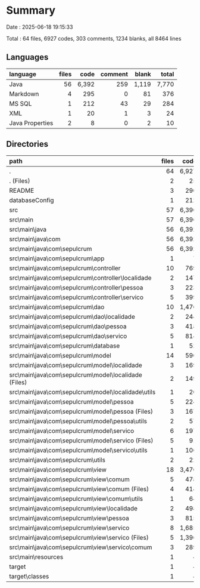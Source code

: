# Summary

Date : 2025-06-18 19:15:33

Total : 64 files,  6927 codes, 303 comments, 1234 blanks, all 8464 lines

## Languages
| language | files | code | comment | blank | total |
| :--- | ---: | ---: | ---: | ---: | ---: |
| Java | 56 | 6,392 | 259 | 1,119 | 7,770 |
| Markdown | 4 | 295 | 0 | 81 | 376 |
| MS SQL | 1 | 212 | 43 | 29 | 284 |
| XML | 1 | 20 | 1 | 3 | 24 |
| Java Properties | 2 | 8 | 0 | 2 | 10 |

## Directories
| path | files | code | comment | blank | total |
| :--- | ---: | ---: | ---: | ---: | ---: |
| . | 64 | 6,927 | 303 | 1,234 | 8,464 |
| . (Files) | 2 | 25 | 1 | 8 | 34 |
| README | 3 | 290 | 0 | 76 | 366 |
| databaseConfig | 1 | 212 | 43 | 29 | 284 |
| src | 57 | 6,396 | 259 | 1,120 | 7,775 |
| src\\main | 57 | 6,396 | 259 | 1,120 | 7,775 |
| src\\main\\java | 56 | 6,392 | 259 | 1,119 | 7,770 |
| src\\main\\java\\com | 56 | 6,392 | 259 | 1,119 | 7,770 |
| src\\main\\java\\com\\sepulcrum | 56 | 6,392 | 259 | 1,119 | 7,770 |
| src\\main\\java\\com\\sepulcrum\\app | 1 | 7 | 0 | 2 | 9 |
| src\\main\\java\\com\\sepulcrum\\controller | 10 | 769 | 0 | 131 | 900 |
| src\\main\\java\\com\\sepulcrum\\controller\\localidade | 2 | 147 | 0 | 25 | 172 |
| src\\main\\java\\com\\sepulcrum\\controller\\pessoa | 3 | 223 | 0 | 39 | 262 |
| src\\main\\java\\com\\sepulcrum\\controller\\servico | 5 | 399 | 0 | 67 | 466 |
| src\\main\\java\\com\\sepulcrum\\dao | 10 | 1,476 | 5 | 252 | 1,733 |
| src\\main\\java\\com\\sepulcrum\\dao\\localidade | 2 | 244 | 0 | 38 | 282 |
| src\\main\\java\\com\\sepulcrum\\dao\\pessoa | 3 | 418 | 0 | 64 | 482 |
| src\\main\\java\\com\\sepulcrum\\dao\\servico | 5 | 814 | 5 | 150 | 969 |
| src\\main\\java\\com\\sepulcrum\\database | 1 | 52 | 0 | 9 | 61 |
| src\\main\\java\\com\\sepulcrum\\model | 14 | 590 | 5 | 155 | 750 |
| src\\main\\java\\com\\sepulcrum\\model\\localidade | 3 | 169 | 0 | 43 | 212 |
| src\\main\\java\\com\\sepulcrum\\model\\localidade (Files) | 2 | 149 | 0 | 37 | 186 |
| src\\main\\java\\com\\sepulcrum\\model\\localidade\\utils | 1 | 20 | 0 | 6 | 26 |
| src\\main\\java\\com\\sepulcrum\\model\\pessoa | 5 | 224 | 5 | 59 | 288 |
| src\\main\\java\\com\\sepulcrum\\model\\pessoa (Files) | 3 | 167 | 5 | 41 | 213 |
| src\\main\\java\\com\\sepulcrum\\model\\pessoa\\utils | 2 | 57 | 0 | 18 | 75 |
| src\\main\\java\\com\\sepulcrum\\model\\servico | 6 | 197 | 0 | 53 | 250 |
| src\\main\\java\\com\\sepulcrum\\model\\servico (Files) | 5 | 91 | 0 | 30 | 121 |
| src\\main\\java\\com\\sepulcrum\\model\\servico\\utils | 1 | 106 | 0 | 23 | 129 |
| src\\main\\java\\com\\sepulcrum\\utils | 2 | 22 | 0 | 5 | 27 |
| src\\main\\java\\com\\sepulcrum\\view | 18 | 3,476 | 249 | 565 | 4,290 |
| src\\main\\java\\com\\sepulcrum\\view\\comum | 5 | 478 | 39 | 73 | 590 |
| src\\main\\java\\com\\sepulcrum\\view\\comum (Files) | 4 | 414 | 33 | 60 | 507 |
| src\\main\\java\\com\\sepulcrum\\view\\comum\\utils | 1 | 64 | 6 | 13 | 83 |
| src\\main\\java\\com\\sepulcrum\\view\\localidade | 2 | 498 | 33 | 80 | 611 |
| src\\main\\java\\com\\sepulcrum\\view\\pessoa | 3 | 815 | 51 | 128 | 994 |
| src\\main\\java\\com\\sepulcrum\\view\\servico | 8 | 1,685 | 126 | 284 | 2,095 |
| src\\main\\java\\com\\sepulcrum\\view\\servico (Files) | 5 | 1,396 | 101 | 242 | 1,739 |
| src\\main\\java\\com\\sepulcrum\\view\\servico\\comum | 3 | 289 | 25 | 42 | 356 |
| src\\main\\resources | 1 | 4 | 0 | 1 | 5 |
| target | 1 | 4 | 0 | 1 | 5 |
| target\\classes | 1 | 4 | 0 | 1 | 5 |